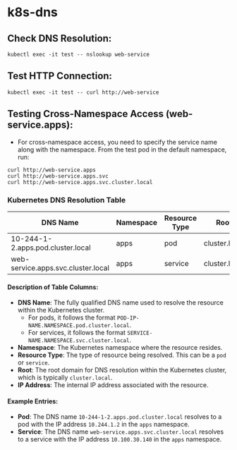 # k8s-dns

## Check DNS Resolution:
```
kubectl exec -it test -- nslookup web-service
```
## Test HTTP Connection:
```
kubectl exec -it test -- curl http://web-service
```
## Testing Cross-Namespace Access (web-service.apps):
- For cross-namespace access, you need to specify the service name along with the namespace. From the test pod in the default namespace, run:
```
curl http://web-service.apps
curl http://web-service.apps.svc
curl http://web-service.apps.svc.cluster.local
```

### Kubernetes DNS Resolution Table

| DNS Name                                      | Namespace | Resource Type | Root          | IP Address  |
|-----------------------------------------------|-----------|---------------|---------------|-------------|
| 10-244-1-2.apps.pod.cluster.local          | apps   | pod           | cluster.local | 10.244.1.2  |
| web-service.apps.svc.cluster.local            | apps      | service       | cluster.local | 10.100.30.140 |

#### Description of Table Columns:
- **DNS Name**: The fully qualified DNS name used to resolve the resource within the Kubernetes cluster.
  - For pods, it follows the format `POD-IP-NAME.NAMESPACE.pod.cluster.local`.
  - For services, it follows the format `SERVICE-NAME.NAMESPACE.svc.cluster.local`.
- **Namespace**: The Kubernetes namespace where the resource resides.
- **Resource Type**: The type of resource being resolved. This can be a `pod` or `service`.
- **Root**: The root domain for DNS resolution within the Kubernetes cluster, which is typically `cluster.local`.
- **IP Address**: The internal IP address associated with the resource.

#### Example Entries:
- **Pod**: The DNS name `10-244-1-2.apps.pod.cluster.local` resolves to a pod with the IP address `10.244.1.2` in the `apps` namespace.
- **Service**: The DNS name `web-service.apps.svc.cluster.local` resolves to a service with the IP address `10.100.30.140` in the `apps` namespace.


